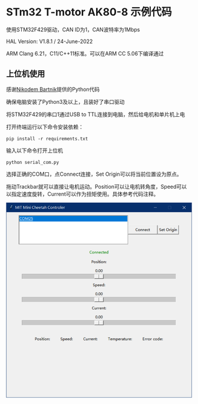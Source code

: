 # STm32 T-motor AK80-8 示例代码 #

使用STM32F429驱动，CAN ID为1，CAN波特率为1Mbps

HAL Version: V1.8.1 / 24-June-2022

ARM Clang 6.21，C11/C++11标准。可以在ARM CC 5.06下编译通过

## 上位机使用 ##

感谢[Nikodem Bartnik](https://github.com/NikodemBartnik)提供的Python代码

确保电脑安装了Python3及以上，且装好了串口驱动

将STM32F429的串口1通过USB to TTL连接到电脑，然后给电机和单片机上电

打开终端运行以下命令安装依赖：

```
pip install -r requirements.txt
```

输入以下命令打开上位机

```
python serial_com.py
```

选择正确的COM口，点Connect连接，Set Origin可以将当前位置设为原点。

拖动Trackbar就可以直接让电机运动。Position可以让电机转角度，Speed可以以指定速度旋转，Current可以作为扭矩使用。具体参考代码注释。

<img src="./assets/Snipaste_2023-11-28_16-44-53.png" style="zoom:67%;" />

